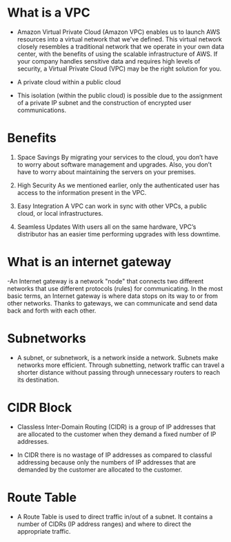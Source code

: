 # What is a VPC

- Amazon Virtual Private Cloud (Amazon VPC) enables us to launch AWS resources into a virtual network that we've defined. This virtual network closely resembles a traditional network that we operate in your own data center, with the benefits of using the scalable infrastructure of AWS. If your company handles sensitive data and requires high levels of security, a Virtual Private Cloud (VPC) may be the right solution for you.


- A private cloud within a public cloud

- This isolation (within the public cloud) is possible due to the assignment of a private IP subnet and the construction of encrypted user communications.


# Benefits 

1) Space Savings
By migrating your services to the cloud, you don’t have to worry about software management and upgrades. Also, you don’t have to worry about maintaining the servers on your premises.

2) High Security
As we mentioned earlier, only the authenticated user has access to the information present in the VPC.

3) Easy Integration
A VPC can work in sync with other VPCs, a public cloud, or local infrastructures.


4) Seamless Updates
With users all on the same hardware, VPC’s distributor has an easier time performing upgrades with less downtime.


# What is an internet gateway

-An Internet gateway is a network "node" that connects two different networks that use different protocols (rules) for communicating. In the most basic terms, an Internet gateway is where data stops on its way to or from other networks. Thanks to gateways, we can communicate and send data back and forth with each other.

# Subnetworks

- A subnet, or subnetwork, is a network inside a network. Subnets make networks more efficient. Through subnetting, network traffic can travel a shorter distance without passing through unnecessary routers to reach its destination.

# CIDR Block

- Classless Inter-Domain Routing (CIDR) is a group of IP addresses that are allocated to the customer when they demand a fixed number of IP addresses.

- In CIDR there is no wastage of IP addresses as compared to classful addressing because only the numbers of IP addresses that are demanded by the customer are allocated to the customer.

# Route Table

- A Route Table is used to direct traffic in/out of a subnet. It contains a number of CIDRs (IP address ranges) and where to direct the appropriate traffic.
